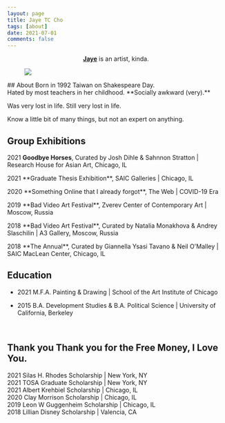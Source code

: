 ```yaml
---
layout: page
title: Jaye TC Cho
tags: [about]
date: 2021-07-01
comments: false
---
```

    
<center><a href="https://www.instagram.com/jjjcho/"><b>Jaye</b></a> is an artist, kinda.  </center>
<figure>
	<a href="https://drive.google.com/uc?id=1usVpxProt6Pdu_7W41qpssf7WHSk0jLq" class="image-popup"><img src="https://drive.google.com/uc?id=1usVpxProt6Pdu_7W41qpssf7WHSk0jLq"></a>
</figure>
## About  
Born in 1992 Taiwan on Shakespeare Day. <br>
Hated by most teachers in her childhood. **Socially awkward (very).**
<p></p>
Was very lost in life.
Still very lost in life.
<p></p>
Know a little bit of many things, but not an expert on anything. <br>
<p></p>

## Group Exhibitions

2021  **Goodbye Horses**, Curated by Josh Dihle & Sahnnon Stratton | Research House for Asian Art, Chicago, IL <br>
<p></p>
2021 **Graduate Thesis Exhibition**, SAIC Galleries | Chicago, IL <br>
<p></p>
2020 **Something Online that I already forgot**, The Web | COVID-19 Era <br>
<p></p>
2019  **Bad Video Art Festival**, Zverev Center of Contemporary Art | Moscow, Russia <br>
<p></p>
2018  **Bad Video Art Festival**, Curated by Natalia Monakhova & Andrey Slaschilin | A3 Gallery, Moscow, Russia <br>
<p></p>
2018  **The Annual**, Curated by Giannella Ysasi Tavano & Neil O'Malley | SAIC MacLean Center, Chicago, IL <br>
<p></p>

## Education 
* 2021 M.F.A. Painting & Drawing | School of the Art Institute of Chicago <br>
    <p></p>
* 2015  B.A. Development Studies & B.A. Political Science | University of California, Berkeley <br>
    <p></p>
<br>

## Thank you Thank you for the Free Money, I Love You.
2021 Silas H. Rhodes Scholarship | New York, NY <br>
2021 TOSA Graduate Scholarship | New York, NY <br>
2021 Albert Krehbiel Scholarship | Chicago, IL <br>
2020 Clay Morrison Scholarship | Chicago, IL <br>
2019 Leon W Guggenheim Scholarship | Chicago, IL <br>
2018 Lillian Disney Scholarship | Valencia, CA <br>

<br>
